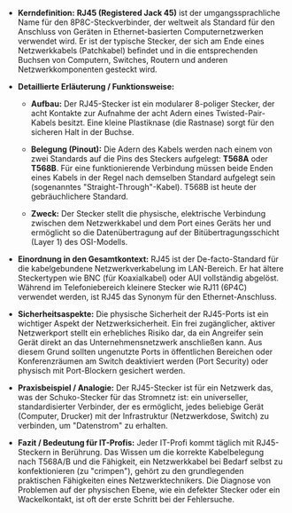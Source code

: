 - **Kerndefinition:** **RJ45 (Registered Jack 45)** ist der umgangssprachliche Name für den 8P8C-Steckverbinder, der weltweit als Standard für den Anschluss von Geräten in Ethernet-basierten Computernetzwerken verwendet wird. Er ist der typische Stecker, der sich am Ende eines Netzwerkkabels (Patchkabel) befindet und in die entsprechenden Buchsen von Computern, Switches, Routern und anderen Netzwerkkomponenten gesteckt wird.
    
- **Detaillierte Erläuterung / Funktionsweise:**
    
    - **Aufbau:** Der RJ45-Stecker ist ein modularer 8-poliger Stecker, der acht Kontakte zur Aufnahme der acht Adern eines Twisted-Pair-Kabels besitzt. Eine kleine Plastiknase (die Rastnase) sorgt für den sicheren Halt in der Buchse.
        
    - **Belegung (Pinout):** Die Adern des Kabels werden nach einem von zwei Standards auf die Pins des Steckers aufgelegt: **T568A** oder **T568B**. Für eine funktionierende Verbindung müssen beide Enden eines Kabels in der Regel nach demselben Standard aufgelegt sein (sogenanntes "Straight-Through"-Kabel). T568B ist heute der gebräuchlichere Standard.
        
    - **Zweck:** Der Stecker stellt die physische, elektrische Verbindung zwischen dem Netzwerkkabel und dem Port eines Geräts her und ermöglicht so die Datenübertragung auf der Bitübertragungsschicht (Layer 1) des OSI-Modells.
        
- **Einordnung in den Gesamtkontext:** RJ45 ist der De-facto-Standard für die kabelgebundene Netzwerkverkabelung im LAN-Bereich. Er hat ältere Steckertypen wie BNC (für Koaxialkabel) oder AUI vollständig abgelöst. Während im Telefoniebereich kleinere Stecker wie RJ11 (6P4C) verwendet werden, ist RJ45 das Synonym für den Ethernet-Anschluss.
    
- **Sicherheitsaspekte:** Die physische Sicherheit der RJ45-Ports ist ein wichtiger Aspekt der Netzwerksicherheit. Ein frei zugänglicher, aktiver Netzwerkport stellt ein erhebliches Risiko dar, da ein Angreifer sein Gerät direkt an das Unternehmensnetzwerk anschließen kann. Aus diesem Grund sollten ungenutzte Ports in öffentlichen Bereichen oder Konferenzräumen am Switch deaktiviert werden (Port Security) oder physisch mit Port-Blockern gesichert werden.
    
- **Praxisbeispiel / Analogie:** Der RJ45-Stecker ist für ein Netzwerk das, was der Schuko-Stecker für das Stromnetz ist: ein universeller, standardisierter Verbinder, der es ermöglicht, jedes beliebige Gerät (Computer, Drucker) mit der Infrastruktur (Netzwerkdose, Switch) zu verbinden, um "Datenstrom" zu erhalten.
    
- **Fazit / Bedeutung für IT-Profis:** Jeder IT-Profi kommt täglich mit RJ45-Steckern in Berührung. Das Wissen um die korrekte Kabelbelegung nach T568A/B und die Fähigkeit, ein Netzwerkkabel bei Bedarf selbst zu konfektionieren (zu "crimpen"), gehört zu den grundlegenden praktischen Fähigkeiten eines Netzwerktechnikers. Die Diagnose von Problemen auf der physischen Ebene, wie ein defekter Stecker oder ein Wackelkontakt, ist oft der erste Schritt bei der Fehlersuche.